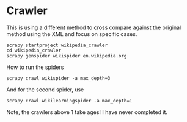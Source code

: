 # Crawler

This is using a different method to cross compare against the original method using the XML and focus on specific cases.
```
scrapy startproject wikipedia_crawler
cd wikipedia_crawler
scrapy genspider wikispider en.wikipedia.org
```

How to run the spiders

```
scrapy crawl wikispider -a max_depth=3
```

And for the second spider, use 
```
scrapy crawl wikilearningspider -a max_depth=1
```

Note, the crawlers above 1 take ages! I have never completed it.
